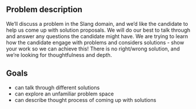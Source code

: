 ## Problem description

We’ll discuss a problem in the Slang domain, and we’d like the candidate to help us come up with solution proposals. We will do our best to talk through and answer any questions the candidate might have. We are trying to learn how the candidate engage with problems and considers solutions - show your work so we can achieve this! There is no right/wrong solution, and we’re looking for thoughtfulness and depth.

## Goals

- can talk through different solutions
- can explore an unfamiliar problem space
- can describe thought process of coming up with solutions
